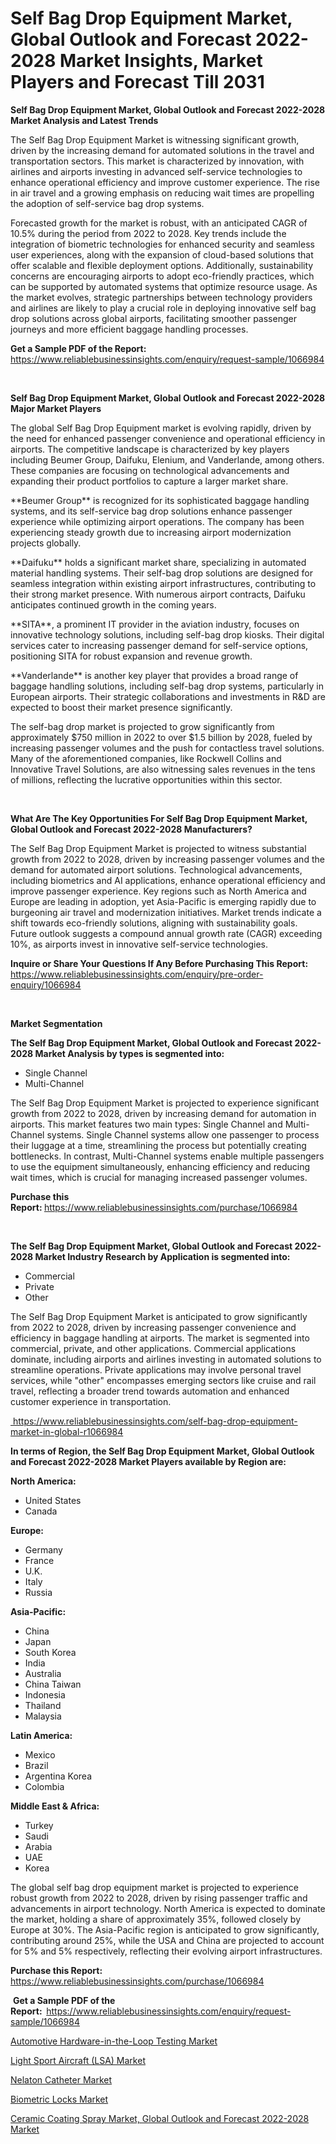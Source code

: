 <p><h1>Self Bag Drop Equipment Market, Global Outlook and Forecast 2022-2028 Market Insights, Market Players and Forecast Till 2031</h1></p><p><strong>Self Bag Drop Equipment Market, Global Outlook and Forecast 2022-2028 Market Analysis and Latest Trends</strong></p>
<p><p>The Self Bag Drop Equipment Market is witnessing significant growth, driven by the increasing demand for automated solutions in the travel and transportation sectors. This market is characterized by innovation, with airlines and airports investing in advanced self-service technologies to enhance operational efficiency and improve customer experience. The rise in air travel and a growing emphasis on reducing wait times are propelling the adoption of self-service bag drop systems.</p><p>Forecasted growth for the market is robust, with an anticipated CAGR of 10.5% during the period from 2022 to 2028. Key trends include the integration of biometric technologies for enhanced security and seamless user experiences, along with the expansion of cloud-based solutions that offer scalable and flexible deployment options. Additionally, sustainability concerns are encouraging airports to adopt eco-friendly practices, which can be supported by automated systems that optimize resource usage. As the market evolves, strategic partnerships between technology providers and airlines are likely to play a crucial role in deploying innovative self bag drop solutions across global airports, facilitating smoother passenger journeys and more efficient baggage handling processes.</p></p>
<p><strong>Get a Sample PDF of the Report:&nbsp;</strong> <a href="https://www.reliablebusinessinsights.com/enquiry/request-sample/1066984">https://www.reliablebusinessinsights.com/enquiry/request-sample/1066984</a></p>
<p>&nbsp;</p>
<p><strong>Self Bag Drop Equipment Market, Global Outlook and Forecast 2022-2028 Major Market Players</strong></p>
<p><p>The global Self Bag Drop Equipment market is evolving rapidly, driven by the need for enhanced passenger convenience and operational efficiency in airports. The competitive landscape is characterized by key players including Beumer Group, Daifuku, Elenium, and Vanderlande, among others. These companies are focusing on technological advancements and expanding their product portfolios to capture a larger market share.</p><p>**Beumer Group** is recognized for its sophisticated baggage handling systems, and its self-service bag drop solutions enhance passenger experience while optimizing airport operations. The company has been experiencing steady growth due to increasing airport modernization projects globally.</p><p>**Daifuku** holds a significant market share, specializing in automated material handling systems. Their self-bag drop solutions are designed for seamless integration within existing airport infrastructures, contributing to their strong market presence. With numerous airport contracts, Daifuku anticipates continued growth in the coming years.</p><p>**SITA**, a prominent IT provider in the aviation industry, focuses on innovative technology solutions, including self-bag drop kiosks. Their digital services cater to increasing passenger demand for self-service options, positioning SITA for robust expansion and revenue growth.</p><p>**Vanderlande** is another key player that provides a broad range of baggage handling solutions, including self-bag drop systems, particularly in European airports. Their strategic collaborations and investments in R&D are expected to boost their market presence significantly.</p><p>The self-bag drop market is projected to grow significantly from approximately $750 million in 2022 to over $1.5 billion by 2028, fueled by increasing passenger volumes and the push for contactless travel solutions. Many of the aforementioned companies, like Rockwell Collins and Innovative Travel Solutions, are also witnessing sales revenues in the tens of millions, reflecting the lucrative opportunities within this sector.</p></p>
<p>&nbsp;</p>
<p><strong>What Are The Key Opportunities For Self Bag Drop Equipment Market, Global Outlook and Forecast 2022-2028 Manufacturers?</strong></p>
<p><p>The Self Bag Drop Equipment Market is projected to witness substantial growth from 2022 to 2028, driven by increasing passenger volumes and the demand for automated airport solutions. Technological advancements, including biometrics and AI applications, enhance operational efficiency and improve passenger experience. Key regions such as North America and Europe are leading in adoption, yet Asia-Pacific is emerging rapidly due to burgeoning air travel and modernization initiatives. Market trends indicate a shift towards eco-friendly solutions, aligning with sustainability goals. Future outlook suggests a compound annual growth rate (CAGR) exceeding 10%, as airports invest in innovative self-service technologies.</p></p>
<p><strong>Inquire or Share Your Questions If Any Before Purchasing This Report:</strong> <a href="https://www.reliablebusinessinsights.com/enquiry/pre-order-enquiry/1066984">https://www.reliablebusinessinsights.com/enquiry/pre-order-enquiry/1066984</a></p>
<p>&nbsp;</p>
<p><strong>Market Segmentation</strong></p>
<p><strong>The Self Bag Drop Equipment Market, Global Outlook and Forecast 2022-2028 Market Analysis by types is segmented into:</strong></p>
<p><ul><li>Single Channel</li><li>Multi-Channel</li></ul></p>
<p><p>The Self Bag Drop Equipment Market is projected to experience significant growth from 2022 to 2028, driven by increasing demand for automation in airports. This market features two main types: Single Channel and Multi-Channel systems. Single Channel systems allow one passenger to process their luggage at a time, streamlining the process but potentially creating bottlenecks. In contrast, Multi-Channel systems enable multiple passengers to use the equipment simultaneously, enhancing efficiency and reducing wait times, which is crucial for managing increased passenger volumes.</p></p>
<p><strong>Purchase this Report:&nbsp;</strong><a href="https://www.reliablebusinessinsights.com/purchase/1066984">https://www.reliablebusinessinsights.com/purchase/1066984</a></p>
<p>&nbsp;</p>
<p><strong>The Self Bag Drop Equipment Market, Global Outlook and Forecast 2022-2028 Market Industry Research by Application is segmented into:</strong></p>
<p><ul><li>Commercial</li><li>Private</li><li>Other</li></ul></p>
<p><p>The Self Bag Drop Equipment Market is anticipated to grow significantly from 2022 to 2028, driven by increasing passenger convenience and efficiency in baggage handling at airports. The market is segmented into commercial, private, and other applications. Commercial applications dominate, including airports and airlines investing in automated solutions to streamline operations. Private applications may involve personal travel services, while "other" encompasses emerging sectors like cruise and rail travel, reflecting a broader trend towards automation and enhanced customer experience in transportation.</p></p>
<p><a href="https://www.reliablebusinessinsights.com/self-bag-drop-equipment-market-in-global-r1066984">&nbsp;https://www.reliablebusinessinsights.com/self-bag-drop-equipment-market-in-global-r1066984</a></p>
<p><strong>In terms of Region, the Self Bag Drop Equipment Market, Global Outlook and Forecast 2022-2028 Market Players available by Region are:</strong></p>
<p>
    <p> <strong> North America: </strong>
        <ul>
            <li>United States</li>
            <li>Canada</li>
        </ul>
        </p> 
    <p> <strong> Europe: </strong>
        <ul>
            <li>Germany</li>
            <li>France</li>
            <li>U.K.</li>
            <li>Italy</li>
            <li>Russia</li>
        </ul>
        </p> 
    <p> <strong> Asia-Pacific: </strong>
        <ul>
            <li>China</li>
            <li>Japan</li>
            <li>South Korea</li>
            <li>India</li>
            <li>Australia</li>
            <li>China Taiwan</li>
            <li>Indonesia</li>
            <li>Thailand</li>
            <li>Malaysia</li>
        </ul>
        </p> 
    <p> <strong> Latin America: </strong>
        <ul>
            <li>Mexico</li>
            <li>Brazil</li>
            <li>Argentina Korea</li>
            <li>Colombia</li>
        </ul>
        </p> 
    <p> <strong> Middle East & Africa: </strong>
        <ul>
            <li>Turkey</li>
            <li>Saudi</li>
            <li>Arabia</li>
            <li>UAE</li>
            <li>Korea</li>
        </ul>
    </p>
    </p>
<p><p>The global self bag drop equipment market is projected to experience robust growth from 2022 to 2028, driven by rising passenger traffic and advancements in airport technology. North America is expected to dominate the market, holding a share of approximately 35%, followed closely by Europe at 30%. The Asia-Pacific region is anticipated to grow significantly, contributing around 25%, while the USA and China are projected to account for 5% and 5% respectively, reflecting their evolving airport infrastructures.</p></p>
<p><strong>Purchase this Report: </strong><a href="https://www.reliablebusinessinsights.com/purchase/1066984">https://www.reliablebusinessinsights.com/purchase/1066984</a></p>
<p>&nbsp;<strong>Get a Sample PDF of the Report:&nbsp;&nbsp;</strong><a href="https://www.reliablebusinessinsights.com/enquiry/request-sample/1066984">https://www.reliablebusinessinsights.com/enquiry/request-sample/1066984</a></p>
<p><strong></strong></p>
<p><p><a href="https://medium.com/@sallyselcenk46/automotive-hardware-in-the-loop-testing-market-a-global-and-regional-analysis-2024-2031-f9c5dd8866d9">Automotive Hardware-in-the-Loop Testing Market</a></p><p><a href="https://medium.com/@lianapter60/global-light-sport-aircraft-lsa-market-by-product-type-by-application-by-region-and-companies-347aa87f9896">Light Sport Aircraft (LSA) Market</a></p><p><a href="https://www.linkedin.com/pulse/global-nelaton-catheter-industry-analysis-report-market-size-urwne?trackingId=iCZpbc98TayGsra%2Baw8KGw%3D%3D">Nelaton Catheter Market</a></p><p><a href="https://www.linkedin.com/pulse/global-biometric-locks-market-opportunities-forecast-period-ihw7e?trackingId=w3CCZlK3RBuP7iohsSlljg%3D%3D">Biometric Locks Market</a></p><p><a href="https://github.com/bmorecock/Market-Research-Report-List-5/blob/main/ceramic-coating-spray-market-global-outlook-and-forecast-2022-2028-market.md">Ceramic Coating Spray Market, Global Outlook and Forecast 2022-2028 Market</a></p></p>